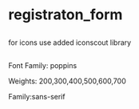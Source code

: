 # registraton_form

##
for icons use 
added iconscout library


##
Font
Family: poppins

Weights: 200,300,400,500,600,700

Family:sans-serif

